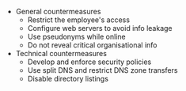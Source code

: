 - General countermeasures
	- Restrict the employee's access
	- Configure web servers to avoid info leakage
	- Use pseudonyms while online
	- Do not reveal critical organisational info
- Technical countermeasures
	- Develop and enforce security policies
	- Use split DNS and restrict DNS zone transfers
	- Disable directory listings
  